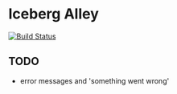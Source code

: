 # Iceberg Alley

[![Build Status](https://travis-ci.org/rymurr/iceberg-alley.svg?branch=master)](https://travis-ci.org/rymurr/iceberg-alley)

## TODO

* error messages and 'something went wrong'
